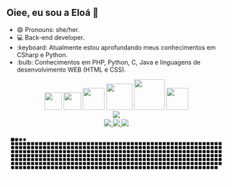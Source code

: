 ## Oiee, eu sou a Eloá 👋

  <div>
    <ul>
      <li>😄 Pronouns: she/her.</li>
      <li>💻 Back-end developer.</li>
      <li>:keyboard: Atualmente estou aprofundando meus conhecimentos em CSharp e Python.</li>
      <li>:bulb: Conhecimentos em PHP, Python, C, Java e linguagens de desenvolvimento WEB (HTML e CSS).</li>
    </ul>
  </div>

  <div align="center">
    <img height="40" width="40" src="https://cdn.jsdelivr.net/gh/devicons/devicon/icons/html5/html5-plain.svg" />
    <img height="40" width="40" src="https://cdn.jsdelivr.net/gh/devicons/devicon/icons/css3/css3-plain.svg" />
    <img height="50" width="50" src="https://cdn.jsdelivr.net/gh/devicons/devicon/icons/java/java-original.svg" />
    <img height="60" width="60" src="https://cdn.jsdelivr.net/gh/devicons/devicon/icons/php/php-plain.svg" />
    <img height="70" width="70" src="https://cdn.jsdelivr.net/gh/devicons/devicon/icons/mysql/mysql-original-wordmark.svg" />
    <img height="50" width="50" src="https://cdn.jsdelivr.net/gh/devicons/devicon/icons/python/python-original.svg" />
  </div>

  <div align="center">
    <a href="https://github.com/eloadev">
    <img height="180em" src="https://github-readme-stats.vercel.app/api/top-langs/?username=eloadev&layout=compact&langs_count=7&theme=dracula"/>
  </div>

  <div align="center">
    <a href = "mailto: eloamello126@gmail.com" target="_blank"><img src="https://img.shields.io/badge/Gmail-D14836?style=for-the-badge&logo=gmail&logoColor=white" target="_blank"> </a>
    <a href="https://www.instagram.com/iam.eloamellx/" target="_blank"><img src="https://img.shields.io/badge/-Instagram-%23E4405F?style=for-the-badge&logo=instagram&logoColor=white"target="_blank"> </a>
    <a href="https://www.linkedin.com/in/elo%C3%A1-mello-016943226/" target="_blank"><img src="https://img.shields.io/badge/-LinkedIn-%230077B5?style=for-the-badge&logo=linkedin&logoColor=white" target="_blank"></a> 
  </div>
  
  ![Snake animation](https://github.com/eloadev/eloadev/blob/output/github-contribution-grid-snake.svg)
